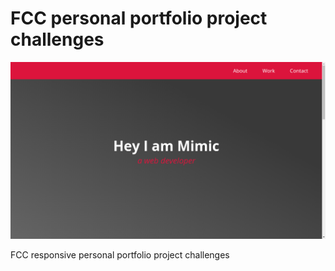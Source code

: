 # FCC personal portfolio project challenges

![The project's screenshot.](ss/personal-portfolio-d.png)

FCC responsive personal portfolio project challenges
